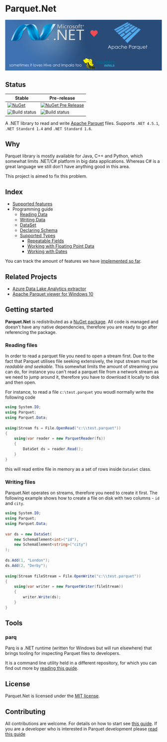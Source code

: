 # Parquet.Net 

![Icon](doc/img/dotnetlovesparquet.png)

## Status

|Stable|Pre-release|
|------|----------|
|[![NuGet](https://img.shields.io/nuget/v/Parquet.Net.svg)](https://www.nuget.org/packages/Parquet.Net)|[![NuGet Pre Release](https://img.shields.io/nuget/vpre/Parquet.Net.svg)](https://www.nuget.org/packages/Parquet.Net)|
|![Build status](https://ci.appveyor.com/api/projects/status/w3o50mweytm85uxb/branch/stable/1.0.0?svg=true)|![Build status](https://ci.appveyor.com/api/projects/status/w3o50mweytm85uxb/branch/master?svg=true)|

A .NET library to read and write [Apache Parquet](https://parquet.apache.org/) files. Supports `.NET 4.5.1`, `.NET Standard 1.4` and `.NET Standard 1.6`.

## Why

Parquet library is mostly available for Java, C++ and Python, which somewhat limits .NET/C# platform in big data applications. Whereas C# is a great language we still don't have anything good in this area.

This project is aimed to fix this problem.

## Index

- [Supported features](doc/features.md)
- Programming guide
  - [Reading Data](doc/reading.md) 
  - [Writing Data](doc/writing.md)
  - [DataSet](doc/dataset.md) 
  - [Declaring Schema](doc/schema.md)
  - [Supported Types](doc/types.md)
    - [Repeatable Fields](doc/types/repeatable.md) 
    - [Working with Floating Point Data](doc/types/floating.md)
    - [Working with Dates](doc/types/dates.md)

You can track the amount of features we have [implemented so far](doc/features.md).

## Related Projects

- [Azure Data Lake Analytics extractor](https://github.com/elastacloud/datalake-extractor-parquet)
- [Apache Parquet viewer for Windows 10](https://github.com/aloneguid/parquet-viewer-uwp)

## Getting started

**Parquet.Net** is redistributed as a [NuGet package](https://www.nuget.org/packages/Parquet.Net). All code is managed and doesn't have any native dependencies, therefore you are ready to go after referencing the package.

### Reading files

In order to read a parquet file you need to open a stream first. Due to the fact that Parquet utilises file seeking extensively, the input stream must be *readable and seekable*. This somewhat limits the amount of streaming you can do, for instance you can't read a parquet file from a network stream as we need to jump around it, therefore you have to download it locally to disk and then open.

For instance, to read a file `c:\test.parquet` you woudl normally write the following code

```csharp
using System.IO;
using Parquet;
using Parquet.Data;

using(Stream fs = File.OpenRead("c:\\test.parquet"))
{
	using(var reader = new ParquetReader(fs))
	{
		DataSet ds = reader.Read();
	}
}
```

this will read entire file in memory as a set of rows inside `DataSet` class.

### Writing files

Parquet.Net operates on streams, therefore you need to create it first. The following example shows how to create a file on disk with two columns - `id` and `city`.

```csharp
using System.IO;
using Parquet;
using Parquet.Data;

var ds = new DataSet(
	new SchemaElement<int>("id"),
	new SchemaElement<string>("city")
);

ds.Add(1, "London");
ds.Add(2, "Derby");

using(Stream fileStream = File.OpenWrite("c:\\test.parquet"))
{
	using(var writer = new ParquetWriter(fileStream))
	{
		writer.Write(ds);
	}
}

```


## Tools

### parq

Parq is a .NET runtime (written for Windows but will run elsewhere) that brings tooling for inspecting Parquet files to developers. 

It is a command line utility held in a different repository, for which you can find out more by [reading this guide](https://github.com/elastacloud/parq).

## License

Parquet.Net is licensed under the [MIT license](https://github.com/elastacloud/parquet-dotnet/blob/master/LICENSE).

## Contributing

All contributions are welcome. For details on how to start see [this guide](.github/CONTRIBUTING.md). If you are a developer who is interested in Parquet development please [read this guide](doc/parquet-getting-started.md)

